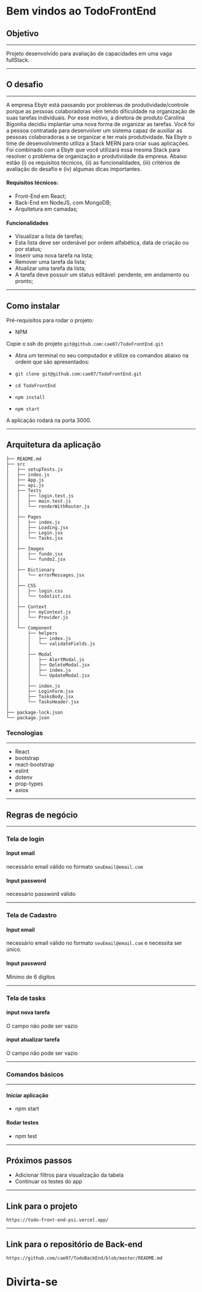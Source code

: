 # Bem vindos ao TodoFrontEnd

## Objetivo

---

Projeto desenvolvido para avaliação de capacidades em uma vaga fullStack.

---

## O desafio

---

A empresa Ebytr está passando por problemas de produtividade/controle porque as pessoas colaboradoras vêm tendo dificuldade na organização de suas tarefas individuais. Por esse motivo, a diretora de produto Carolina Bigonha decidiu implantar uma nova forma de organizar as tarefas.
Você foi a pessoa contratada para desenvolver um sistema capaz de auxiliar as pessoas colaboradoras a se organizar e ter mais produtividade.
Na Ebytr o time de desenvolvimento utiliza a Stack MERN para criar suas aplicações. Foi combinado com a Ebytr que você utilizará essa mesma Stack para resolver o problema de organização e produtividade da empresa.
Abaixo estão (i) os requisitos técnicos, (ii) as funcionalidades, (iii) critérios de avaliação do desafio e (iv) algumas dicas importantes.

#### Requisitos técnicos:

- Front-End em React;
- Back-End em NodeJS, com MongoDB;
- Arquitetura em camadas;

#### Funcionalidades

- Visualizar a lista de tarefas;
- Esta lista deve ser ordenável por ordem alfabética, data de criação ou por status;
- Inserir uma nova tarefa na lista;
- Remover uma tarefa da lista;
- Atualizar uma tarefa da lista;
- A tarefa deve possuir um status editável: pendente, em andamento ou pronto;

---

## Como instalar

Pré-requisitos para rodar o projeto:
- NPM

Copie o ssh do projeto `git@github.com:cae07/TodoFrontEnd.git`

* Abra um terminal no seu computador e utilize os comandos abaixo na ordem que são apresentados:

* `git clone git@github.com:cae07/TodoFrontEnd.git`
* `cd TodoFrontEnd`
* `npm install`
* `npm start`

A aplicação rodará na porta 3000.

---

## Arquitetura da aplicação

```
├── README.md
├── src
│   ├── setupTests.js
│   ├── index.js
│   ├── App.js
│   ├── api.js
│   ├── Tests
│   │   ├── login.test.js
│   │   ├── main.test.js
│   │   └── renderWithRouter.js
│   │
│   ├── Pages
│   │   ├── index.js
│   │   ├── Loading.jsx
│   │   ├── Login.jsx
│   │   └── Tasks.jsx
│   │
│   ├── Images
│   │   ├── fundo.jsx
│   │   └── fundo2.jsx
│   │
│   ├── Dictionary
│   │   └── errorMessages.jsx
│   │
│   ├── CSS
│   │   ├── login.css
│   │   └── todolist.css
│   │
│   ├── Context
│   │   ├── myContext.js
│   │   └── Provider.js
│   │
│   └── Component
│       ├── helpers
│       │   ├── index.js
│       │   └── validateFields.js
│       │
│       ├── Modal
│       │   ├── AlertModal.js
│       │   ├── DeleteModal.jsx
│       │   ├── index.js
│       │   └── UpdateModal.jsx
│       │
│       ├── index.js
│       ├── LoginForm.jsx
│       ├── TasksBody.jsx
│       └── TasksHeader.jsx
│
├── package-lock.json
└── package.json

```

### Tecnologias

---

* React
* bootstrap
* react-bootstrap
* eslint
* dotenv
* prop-types
* axios

---

## Regras de negócio

---

### Tela de login

#### Input email

necessário email válido no formato `seuEmail@email.com`

#### Input password

necessário password válido

---

### Tela de Cadastro

#### Input email

necessário email válido no formato `seuEmail@email.com` e necessita ser único.

#### Input password
Mínimo de 6 digitos

---

### Tela de tasks

#### input nova tarefa

O campo não pode ser vazio

#### input atualizar tarefa

O campo não pode ser vazio

---

### Comandos básicos

---

#### Iniciar aplicação
- npm start

#### Rodar testes
- npm test

---

## Próximos passos

* Adicionar filtros para visualização da tabela
* Continuar os testes do app

---

## Link para o projeto

`https://todo-front-end-psi.vercel.app/`

---

## Link para o repositório de Back-end

`https://github.com/cae07/TodoBackEnd/blob/master/README.md`

# Divirta-se
